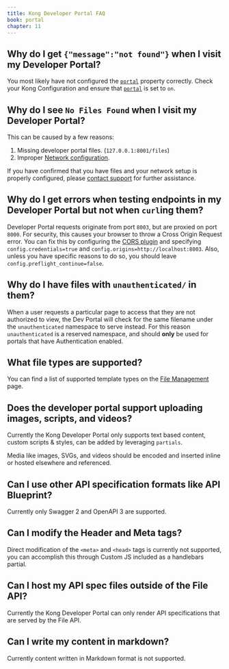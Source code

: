 ```yaml
---
title: Kong Developer Portal FAQ
book: portal
chapter: 11
---
```


## Why do I get `{"message":"not found"}` when I visit my Developer Portal?

You most likely have not configured the [`portal`][property_portal]
property correctly. Check your Kong Configuration and ensure that [`portal`][property_portal]
is set to `on`.

## Why do I see `No Files Found` when I visit my Developer Portal?

This can be caused by a few reasons:

1. Missing developer portal files. (`127.0.0.1:8001/files`)
1. Improper [Network configuration][configuration_network].

If you have confirmed that you have files and your network setup is properly
configured, please [contact support](mailto:support@konghq.com) for further assistance.

## Why do I get errors when testing endpoints in my Developer Portal but not when `curl`ing them?

Developer Portal requests originate from port `8003`, but are proxied on port `8000`. For security, this causes your browser to throw a Cross Origin Request error. You can fix this by configuring the [CORS plugin](https://docs.konghq.com/plugins/cors/) and specifying `config.credentials=true` and `config.origins=http://localhost:8003`. Also, unless you have specific reasons to do so, you should leave `config.preflight_continue=false`.

## Why do I have files with `unauthenticated/` in them?

When a user requests a particular page to access that they are not authorized to
view, the Dev Portal will check for the same filename under the `unauthenticated`
namespace to serve instead. For this reason `unauthenticated` is a reserved
namespace, and should **only** be used for portals that have Authentication
enabled.

## What file types are supported?

You can find a list of supported template types on the
[File Management][file_types] page.

## Does the developer portal support uploading images, scripts, and videos?

Currently the Kong Developer Portal only supports text based content, custom
scripts &amp; styles, can be added by leveraging `partials`.

Media like images, SVGs, and videos should be encoded and inserted inline or
hosted elsewhere and referenced.

## Can I use other API specification formats like API Blueprint?

Currently only Swagger 2 and OpenAPI 3 are supported.

## Can I modify the Header and Meta tags?

Direct modification of the `<meta>` and `<head>` tags is currently not supported,
you can accomplish this through Custom JS included as a handlebars partial.

## Can I host my API spec files outside of the File API?

Currently the Kong Developer Portal can only render API specifications that are
served by the File API.

## Can I write my content in markdown?

Currently content written in Markdown format is not supported.

[file_types]: /enterprise/{{page.kong_version}}/developer-portal/file-management#file-types
[property_portal]: /enterprise/{{page.kong_version}}/developer-portal/configuration/property-reference#portal
[configuration_network]: /enterprise/{{page.kong_version}}/developer-portal/configuration/networking
